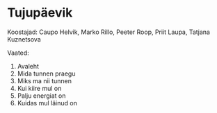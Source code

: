 # Tujupäevik
  
Koostajad: Caupo Helvik, Marko Rillo, Peeter Roop, Priit Laupa, Tatjana Kuznetsova

Vaated:
1. Avaleht  
2. Mida tunnen praegu  
3. Miks ma nii tunnen  
4. Kui kiire mul on  
5. Palju energiat on  
6. Kuidas mul läinud on  